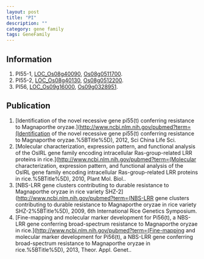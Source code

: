 ```yaml
---
layout: post
title: "PI"
description: ""
category: gene family
tags: GeneFamily
---
```


## Information
1. PI55-1, [LOC_Os08g40090](http://rice.plantbiology.msu.edu/cgi-bin/ORF_infopage.cgi?orf=LOC_Os08g40090), [Os08g0511700](http://rapdb.dna.affrc.go.jp/viewer/gbrowse_details/irgsp1?name=Os08g0511700).
2. PI55-2, [LOC_Os08g40130](http://rice.plantbiology.msu.edu/cgi-bin/ORF_infopage.cgi?orf=LOC_Os08g40130), [Os08g0512200](http://rapdb.dna.affrc.go.jp/viewer/gbrowse_details/irgsp1?name=Os08g0512200).
3. PI56, [LOC_Os09g16000](http://rice.plantbiology.msu.edu/cgi-bin/ORF_infopage.cgi?orf=LOC_Os09g16000), [Os09g0328951](http://rapdb.dna.affrc.go.jp/viewer/gbrowse_details/irgsp1?name=Os09g0328951).

## Publication
1. [Identification of the novel recessive gene pi55(t) conferring resistance to Magnaporthe oryzae.](http://www.ncbi.nlm.nih.gov/pubmed?term=(Identification of the novel recessive gene pi55(t) conferring resistance to Magnaporthe oryzae.%5BTitle%5D), 2012, Sci China Life Sci.
2. [Molecular characterization, expression pattern, and functional analysis of the OsIRL gene family encoding intracellular Ras-group-related LRR proteins in rice.](http://www.ncbi.nlm.nih.gov/pubmed?term=(Molecular characterization, expression pattern, and functional analysis of the OsIRL gene family encoding intracellular Ras-group-related LRR proteins in rice.%5BTitle%5D), 2010, Plant Mol. Biol..
3. [NBS-LRR gene clusters contributing to durable resistance to Magnaporthe oryzae in rice variety SHZ-2](http://www.ncbi.nlm.nih.gov/pubmed?term=(NBS-LRR gene clusters contributing to durable resistance to Magnaporthe oryzae in rice variety SHZ-2%5BTitle%5D), 2009, 6th International Rice Genetics Symposium.
4. [Fine-mapping and molecular marker development for Pi56(t), a NBS-LRR gene conferring broad-spectrum resistance to Magnaporthe oryzae in rice.](http://www.ncbi.nlm.nih.gov/pubmed?term=(Fine-mapping and molecular marker development for Pi56(t), a NBS-LRR gene conferring broad-spectrum resistance to Magnaporthe oryzae in rice.%5BTitle%5D), 2013, Theor. Appl. Genet..


